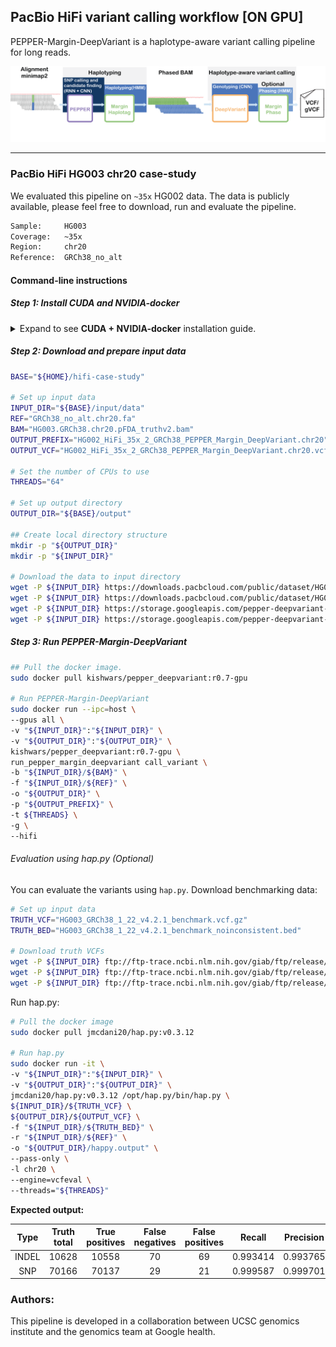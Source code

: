 ## PacBio HiFi variant calling workflow [ON GPU]
PEPPER-Margin-DeepVariant is a haplotype-aware variant calling pipeline for long reads.

<img src="../../img/PMDV_variant_calling_HiFi_v6.png" alt="PEPPER-Margin-DeepVariant Variant Calling Workflow">

----
### PacBio HiFi HG003 chr20 case-study
We evaluated this pipeline on `~35x` HG002 data. The data is publicly available, please feel free to download, run and evaluate the pipeline.
```bash
Sample:     HG003
Coverage:   ~35x
Region:     chr20
Reference:  GRCh38_no_alt
```

#### Command-line instructions

##### Step 1: Install CUDA and NVIDIA-docker
<details>
<summary>
Expand to see <b>CUDA + NVIDIA-docker</b> installation guide.
</summary>

##### Preprocessing: Install CUDA [must be installed by root]
Install CUDA toolkit 11.0 from the [CUDA archive](https://developer.nvidia.com/cuda-toolkit-archive).

Here are the instructions to install CUDA 11.0 on Ubuntu 20.04LTS:
```bash
# Verify you have CUDA capable GPUs:
lspci | grep -i nvidia

# Verify Linux version
uname -m && cat /etc/*release
# Expected output: x86_64

sudo apt-get -qq -y update
sudo apt-get -qq -y install gcc wget make

# Install proper kernel headers: This is for ubuntu
# Details: https://docs.nvidia.com/cuda/cuda-installation-guide-linux/index.html
sudo apt-get install linux-headers-$(uname -r)

wget https://developer.download.nvidia.com/compute/cuda/11.2.0/local_installers/cuda_11.2.0_460.27.04_linux.run
sudo sh cuda_11.2.0_460.27.04_linux.run
```
##### Step 1.1: Install docker
Please install docker and wget if you don't have it installed already. You can install docker for other distros from here:
* [CentOS](https://docs.docker.com/engine/install/centos/) docker installation guide
* [Debian/Raspbian](https://docs.docker.com/engine/install/debian/) docker installation guide
* [Fedora](https://docs.docker.com/engine/install/fedora/) installation guide
* [Ubuntu](https://docs.docker.com/engine/install/ubuntu/) installation guide

We show the installation instructions for Ubuntu here:
```bash
# Install wget to download data files.
sudo apt-get -qq -y update
sudo apt-get -qq -y install wget

# Install docker using instructions on:
# https://docs.docker.com/install/linux/docker-ce/ubuntu/
sudo apt-get -qq -y install apt-transport-https ca-certificates curl gnupg-agent software-properties-common
curl -fsSL https://download.docker.com/linux/ubuntu/gpg | sudo apt-key add -

sudo add-apt-repository \
"deb [arch=amd64] https://download.docker.com/linux/ubuntu \
$(lsb_release -cs) \
stable"

sudo apt-get -qq -y update
sudo apt-get -qq -y install docker-ce
docker --version

# To add the user to avoid running docker with sudo:
# Details: https://docs.docker.com/engine/install/linux-postinstall/

sudo groupadd docker
sudo usermod -aG docker $USER

# Log out and log back in so that your group membership is re-evaluated.

# After logging back in.
docker run hello-world

# If you can run docker without sudo then change the following commands accordingly.
```

##### Step 1.1: Install nvidia-docker
Install nvidia docker following these [instructions](https://docs.nvidia.com/datacenter/cloud-native/container-toolkit/install-guide.html#getting-started).

```bash
distribution=$(. /etc/os-release;echo $ID$VERSION_ID) \
&& curl -s -L https://nvidia.github.io/nvidia-docker/gpgkey | sudo apt-key add - \
&& curl -s -L https://nvidia.github.io/nvidia-docker/$distribution/nvidia-docker.list | sudo tee /etc/apt/sources.list.d/nvidia-docker.list

sudo apt-get update

sudo apt-get install -y nvidia-docker2

sudo systemctl restart docker

sudo docker run --rm --gpus all nvidia/cuda:11.0-base nvidia-smi
# The output show show all your GPUs, if you enabled Docker for users then you should be able to run nvidia-docker without sudo
```
</details>

##### Step 2: Download and prepare input data
```bash
BASE="${HOME}/hifi-case-study"

# Set up input data
INPUT_DIR="${BASE}/input/data"
REF="GRCh38_no_alt.chr20.fa"
BAM="HG003.GRCh38.chr20.pFDA_truthv2.bam"
OUTPUT_PREFIX="HG002_HiFi_35x_2_GRCh38_PEPPER_Margin_DeepVariant.chr20"
OUTPUT_VCF="HG002_HiFi_35x_2_GRCh38_PEPPER_Margin_DeepVariant.chr20.vcf.gz"

# Set the number of CPUs to use
THREADS="64"

# Set up output directory
OUTPUT_DIR="${BASE}/output"

## Create local directory structure
mkdir -p "${OUTPUT_DIR}"
mkdir -p "${INPUT_DIR}"

# Download the data to input directory
wget -P ${INPUT_DIR} https://downloads.pacbcloud.com/public/dataset/HG003/deepvariant-case-study/HG003.GRCh38.chr20.pFDA_truthv2.bam
wget -P ${INPUT_DIR} https://downloads.pacbcloud.com/public/dataset/HG003/deepvariant-case-study/HG003.GRCh38.chr20.pFDA_truthv2.bam.bai
wget -P ${INPUT_DIR} https://storage.googleapis.com/pepper-deepvariant-public/usecase_data/GRCh38_no_alt.chr20.fa
wget -P ${INPUT_DIR} https://storage.googleapis.com/pepper-deepvariant-public/usecase_data/GRCh38_no_alt.chr20.fa.fai
```

##### Step 3: Run PEPPER-Margin-DeepVariant
```bash
## Pull the docker image.
sudo docker pull kishwars/pepper_deepvariant:r0.7-gpu

# Run PEPPER-Margin-DeepVariant
sudo docker run --ipc=host \
--gpus all \
-v "${INPUT_DIR}":"${INPUT_DIR}" \
-v "${OUTPUT_DIR}":"${OUTPUT_DIR}" \
kishwars/pepper_deepvariant:r0.7-gpu \
run_pepper_margin_deepvariant call_variant \
-b "${INPUT_DIR}/${BAM}" \
-f "${INPUT_DIR}/${REF}" \
-o "${OUTPUT_DIR}" \
-p "${OUTPUT_PREFIX}" \
-t ${THREADS} \
-g \
--hifi
```
###### Evaluation using hap.py (Optional)
You can evaluate the variants using `hap.py`.
Download benchmarking data:
```bash
# Set up input data
TRUTH_VCF="HG003_GRCh38_1_22_v4.2.1_benchmark.vcf.gz"
TRUTH_BED="HG003_GRCh38_1_22_v4.2.1_benchmark_noinconsistent.bed"

# Download truth VCFs
wget -P ${INPUT_DIR} ftp://ftp-trace.ncbi.nlm.nih.gov/giab/ftp/release/AshkenazimTrio/HG003_NA24149_father/NISTv4.2.1/GRCh38/HG003_GRCh38_1_22_v4.2.1_benchmark_noinconsistent.bed
wget -P ${INPUT_DIR} ftp://ftp-trace.ncbi.nlm.nih.gov/giab/ftp/release/AshkenazimTrio/HG003_NA24149_father/NISTv4.2.1/GRCh38/HG003_GRCh38_1_22_v4.2.1_benchmark.vcf.gz
wget -P ${INPUT_DIR} ftp://ftp-trace.ncbi.nlm.nih.gov/giab/ftp/release/AshkenazimTrio/HG003_NA24149_father/NISTv4.2.1/GRCh38/HG003_GRCh38_1_22_v4.2.1_benchmark.vcf.gz.tbi
```

Run hap.py:
```bash
# Pull the docker image
sudo docker pull jmcdani20/hap.py:v0.3.12

# Run hap.py
sudo docker run -it \
-v "${INPUT_DIR}":"${INPUT_DIR}" \
-v "${OUTPUT_DIR}":"${OUTPUT_DIR}" \
jmcdani20/hap.py:v0.3.12 /opt/hap.py/bin/hap.py \
${INPUT_DIR}/${TRUTH_VCF} \
${OUTPUT_DIR}/${OUTPUT_VCF} \
-f "${INPUT_DIR}/${TRUTH_BED}" \
-r "${INPUT_DIR}/${REF}" \
-o "${OUTPUT_DIR}/happy.output" \
--pass-only \
-l chr20 \
--engine=vcfeval \
--threads="${THREADS}"
```

**Expected output:**

|  Type | Truth<br>total | True<br>positives | False<br>negatives | False<br>positives |  Recall  | Precision | F1-Score |
|:-----:|:--------------:|:-----------------:|:------------------:|:------------------:|:--------:|:---------:|:--------:|
| INDEL |      10628     |       10558       |         70         |         69         | 0.993414 |  0.993765 | 0.993589 |
|  SNP  |      70166     |       70137       |         29         |         21         | 0.999587 |  0.999701 | 0.999644 |

### Authors:
This pipeline is developed in a collaboration between UCSC genomics institute and the genomics team at Google health.
